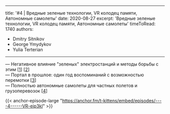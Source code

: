
---
title: '#4 | Вредные зеленые технологии, VR колодец памяти, Автономные самолеты'
date: 2020-08-27
excerpt: 'Вредные зеленые технологии, VR колодец памяти, Автономные самолеты'
timeToRead: 1740
authors:
  - Dmitry Sitnikov
  - George Ymydykov
  - Yulia Terterian
---

— Негативное влияние "зеленых" электростанций и методы борьбы с этим [[1](https://onlinelibrary.wiley.com/doi/10.1002/ece3.6592)] [[2](https://www.wired.com/story/solar-panels-are-starting-to-die-leaving-behind-toxic-trash/)]<br/>
— Портал в прошлое: один год воспоминаний с возможностью перемотки [[3](https://nerdist.com/article/virtual-reality-time-machine/)]<br/>
— Полностью автономные самолеты для частных полетов и грузоперевозок [[4](https://techcrunch.com/2020/08/24/xwing-plans-short-regional-flights-for-its-autonomous-cargo-planes/)]

{{< anchor-episode-large "https://anchor.fm/t-kittens/embed/episodes/----4------VR-eip3kl" >}}
